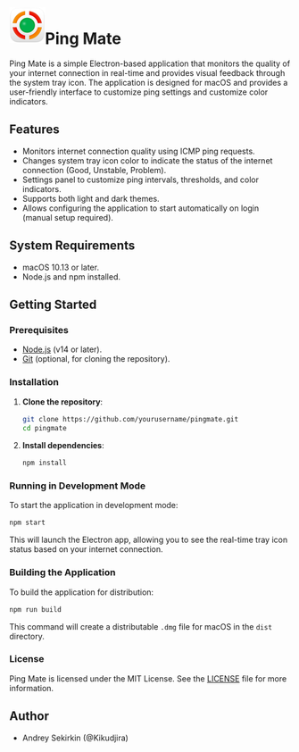 <img src="/assets/icon_128x128@2x.png" align="left" height="64" />

# Ping Mate

Ping Mate is a simple Electron-based application that monitors the quality of your internet connection in real-time and provides visual feedback through the system tray icon. The application is designed for macOS and provides a user-friendly interface to customize ping settings and customize color indicators.

## Features

- Monitors internet connection quality using ICMP ping requests.
- Changes system tray icon color to indicate the status of the internet connection (Good, Unstable, Problem).
- Settings panel to customize ping intervals, thresholds, and color indicators.
- Supports both light and dark themes.
- Allows configuring the application to start automatically on login (manual setup required).

## System Requirements

- macOS 10.13 or later.
- Node.js and npm installed.

## Getting Started

### Prerequisites

- [Node.js](https://nodejs.org/en/download/) (v14 or later).
- [Git](https://git-scm.com/downloads) (optional, for cloning the repository).

### Installation

1. **Clone the repository**:

   ```sh
   git clone https://github.com/yourusername/pingmate.git
   cd pingmate
   ```

2. **Install dependencies**:

   ```sh
   npm install
   ```

### Running in Development Mode

To start the application in development mode:

```sh
npm start
```

This will launch the Electron app, allowing you to see the real-time tray icon status based on your internet connection.

### Building the Application

To build the application for distribution:

```sh
npm run build
```

This command will create a distributable `.dmg` file for macOS in the `dist` directory.

### License

Ping Mate is licensed under the MIT License. See the [LICENSE](LICENSE) file for more information.

## Author

- Andrey Sekirkin (@Kikudjira)
